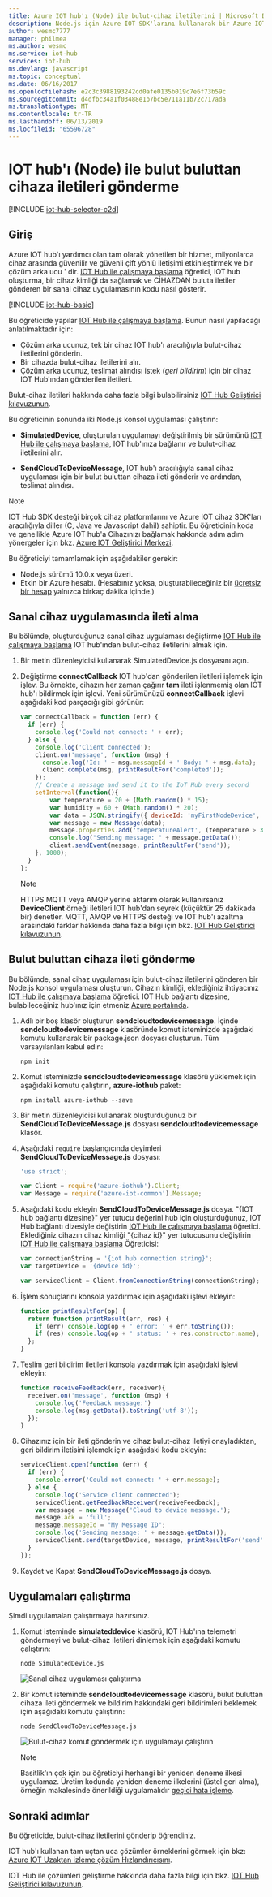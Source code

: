 ```yaml
---
title: Azure IOT hub'ı (Node) ile bulut-cihaz iletilerini | Microsoft Docs
description: Node.js için Azure IOT SDK'larını kullanarak bir Azure IOT hub'ından bir cihaza bulut-cihaz iletilerini göndermek nasıl. Bir sanal cihaz uygulamasının bulut-cihaz iletilerini ve bulut-cihaz iletilerini göndermek için bir arka uç uygulaması değiştirme değiştirin.
author: wesmc7777
manager: philmea
ms.author: wesmc
ms.service: iot-hub
services: iot-hub
ms.devlang: javascript
ms.topic: conceptual
ms.date: 06/16/2017
ms.openlocfilehash: e2c3c3988193242cd0afe0135b019c7e6f73b59c
ms.sourcegitcommit: d4dfbc34a1f03488e1b7bc5e711a11b72c717ada
ms.translationtype: MT
ms.contentlocale: tr-TR
ms.lasthandoff: 06/13/2019
ms.locfileid: "65596728"
---
```

# <a name="send-cloud-to-device-messages-with-iot-hub-node"></a>IOT hub'ı (Node) ile bulut buluttan cihaza iletileri gönderme
[!INCLUDE [iot-hub-selector-c2d](../../includes/iot-hub-selector-c2d.md)]

## <a name="introduction"></a>Giriş
Azure IOT hub'ı yardımcı olan tam olarak yönetilen bir hizmet, milyonlarca cihaz arasında güvenilir ve güvenli çift yönlü iletişimi etkinleştirmek ve bir çözüm arka ucu ' dir. [IOT Hub ile çalışmaya başlama](quickstart-send-telemetry-node.md) öğretici, IOT hub oluşturma, bir cihaz kimliği da sağlamak ve CİHAZDAN buluta iletiler gönderen bir sanal cihaz uygulamasının kodu nasıl gösterir.

[!INCLUDE [iot-hub-basic](../../includes/iot-hub-basic-whole.md)]

Bu öğreticide yapılar [IOT Hub ile çalışmaya başlama](quickstart-send-telemetry-node.md). Bunun nasıl yapılacağı anlatılmaktadır için:

* Çözüm arka ucunuz, tek bir cihaz IOT hub'ı aracılığıyla bulut-cihaz iletilerini gönderin.
* Bir cihazda bulut-cihaz iletilerini alır.
* Çözüm arka ucunuz, teslimat alındısı istek (*geri bildirim*) için bir cihaz IOT Hub'ından gönderilen iletileri.

Bulut-cihaz iletileri hakkında daha fazla bilgi bulabilirsiniz [IOT Hub Geliştirici kılavuzunun](iot-hub-devguide-messaging.md).

Bu öğreticinin sonunda iki Node.js konsol uygulaması çalıştırın:

* **SimulatedDevice**, oluşturulan uygulamayı değiştirilmiş bir sürümünü [IOT Hub ile çalışmaya başlama](quickstart-send-telemetry-node.md), IOT hub'ınıza bağlanır ve bulut-cihaz iletilerini alır.

* **SendCloudToDeviceMessage**, IOT hub'ı aracılığıyla sanal cihaz uygulaması için bir bulut buluttan cihaza ileti gönderir ve ardından, teslimat alındısı.

> [!NOTE]
> IOT Hub SDK desteği birçok cihaz platformlarını ve Azure IOT cihaz SDK'ları aracılığıyla diller (C, Java ve Javascript dahil) sahiptir. Bu öğreticinin koda ve genellikle Azure IOT hub'a Cihazınızı bağlamak hakkında adım adım yönergeler için bkz. [Azure IOT Geliştirici Merkezi](https://azure.microsoft.com/develop/iot).
>

Bu öğreticiyi tamamlamak için aşağıdakiler gerekir:

* Node.js sürümü 10.0.x veya üzeri.
* Etkin bir Azure hesabı. (Hesabınız yoksa, oluşturabileceğiniz bir [ücretsiz bir hesap](https://azure.microsoft.com/pricing/free-trial) yalnızca birkaç dakika içinde.)

## <a name="receive-messages-in-the-simulated-device-app"></a>Sanal cihaz uygulamasında ileti alma

Bu bölümde, oluşturduğunuz sanal cihaz uygulaması değiştirme [IOT Hub ile çalışmaya başlama](quickstart-send-telemetry-node.md) IOT hub'ından bulut-cihaz iletilerini almak için.

1. Bir metin düzenleyicisi kullanarak SimulatedDevice.js dosyasını açın.

2. Değiştirme **connectCallback** IOT hub'dan gönderilen iletileri işlemek için işlev. Bu örnekte, cihazın her zaman çağırır **tam** ileti işlenmemiş olan IOT hub'ı bildirmek için işlevi. Yeni sürümünüzü **connectCallback** işlevi aşağıdaki kod parçacığı gibi görünür:
   
    ```javascript
    var connectCallback = function (err) {
      if (err) {
        console.log('Could not connect: ' + err);
      } else {
        console.log('Client connected');
        client.on('message', function (msg) {
          console.log('Id: ' + msg.messageId + ' Body: ' + msg.data);
          client.complete(msg, printResultFor('completed'));
        });
        // Create a message and send it to the IoT Hub every second
        setInterval(function(){
            var temperature = 20 + (Math.random() * 15);
            var humidity = 60 + (Math.random() * 20);
            var data = JSON.stringify({ deviceId: 'myFirstNodeDevice', temperature: temperature, humidity: humidity });
            var message = new Message(data);
            message.properties.add('temperatureAlert', (temperature > 30) ? 'true' : 'false');
            console.log("Sending message: " + message.getData());
            client.sendEvent(message, printResultFor('send'));
        }, 1000);
      }
    };
    ```
  
   > [!NOTE]
   > HTTPS MQTT veya AMQP yerine aktarım olarak kullanırsanız **DeviceClient** örneği iletileri IOT hub'dan seyrek (küçüktür 25 dakikada bir) denetler. MQTT, AMQP ve HTTPS desteği ve IOT hub'ı azaltma arasındaki farklar hakkında daha fazla bilgi için bkz. [IOT Hub Geliştirici kılavuzunun](iot-hub-devguide-messaging.md).
   >

## <a name="send-a-cloud-to-device-message"></a>Bulut buluttan cihaza ileti gönderme

Bu bölümde, sanal cihaz uygulaması için bulut-cihaz iletilerini gönderen bir Node.js konsol uygulaması oluşturun. Cihazın kimliği, eklediğiniz ihtiyacınız [IOT Hub ile çalışmaya başlama](quickstart-send-telemetry-node.md) öğretici. IOT Hub bağlantı dizesine, bulabileceğiniz hub'ınız için etmeniz [Azure portalında](https://portal.azure.com).

1. Adlı bir boş klasör oluşturun **sendcloudtodevicemessage**. İçinde **sendcloudtodevicemessage** klasöründe komut isteminizde aşağıdaki komutu kullanarak bir package.json dosyası oluşturun. Tüm varsayılanları kabul edin:

    ```shell
    npm init
    ```

2. Komut isteminizde **sendcloudtodevicemessage** klasörü yüklemek için aşağıdaki komutu çalıştırın, **azure-iothub** paket:
   
    ```shell
    npm install azure-iothub --save
    ```

3. Bir metin düzenleyicisi kullanarak oluşturduğunuz bir **SendCloudToDeviceMessage.js** dosyası **sendcloudtodevicemessage** klasör.

4. Aşağıdaki `require` başlangıcında deyimleri **SendCloudToDeviceMessage.js** dosyası:
   
    ```javascript
    'use strict';
   
    var Client = require('azure-iothub').Client;
    var Message = require('azure-iot-common').Message;
    ```

5. Aşağıdaki kodu ekleyin **SendCloudToDeviceMessage.js** dosya. "{IOT hub bağlantı dizesine}" yer tutucu değerini hub için oluşturduğunuz, IOT Hub bağlantı dizesiyle değiştirin [IOT Hub ile çalışmaya başlama](quickstart-send-telemetry-node.md) öğretici. Eklediğiniz cihazın cihaz kimliği "{cihaz id}" yer tutucusunu değiştirin [IOT Hub ile çalışmaya başlama](quickstart-send-telemetry-node.md) Öğreticisi:
   
    ```javascript
    var connectionString = '{iot hub connection string}';
    var targetDevice = '{device id}';

    var serviceClient = Client.fromConnectionString(connectionString);
    ```

6. İşlem sonuçlarını konsola yazdırmak için aşağıdaki işlevi ekleyin:
   
    ```javascript
    function printResultFor(op) {
      return function printResult(err, res) {
        if (err) console.log(op + ' error: ' + err.toString());
        if (res) console.log(op + ' status: ' + res.constructor.name);
      };
    }
    ```

7. Teslim geri bildirim iletileri konsola yazdırmak için aşağıdaki işlevi ekleyin:
   
    ```javascript
    function receiveFeedback(err, receiver){
      receiver.on('message', function (msg) {
        console.log('Feedback message:')
        console.log(msg.getData().toString('utf-8'));
      });
    }
    ```

8. Cihazınız için bir ileti gönderin ve cihaz bulut-cihaz iletiyi onayladıktan, geri bildirim iletisini işlemek için aşağıdaki kodu ekleyin:
   
    ```javascript
    serviceClient.open(function (err) {
      if (err) {
        console.error('Could not connect: ' + err.message);
      } else {
        console.log('Service client connected');
        serviceClient.getFeedbackReceiver(receiveFeedback);
        var message = new Message('Cloud to device message.');
        message.ack = 'full';
        message.messageId = "My Message ID";
        console.log('Sending message: ' + message.getData());
        serviceClient.send(targetDevice, message, printResultFor('send'));
      }
    });
    ```

9. Kaydet ve Kapat **SendCloudToDeviceMessage.js** dosya.

## <a name="run-the-applications"></a>Uygulamaları çalıştırma

Şimdi uygulamaları çalıştırmaya hazırsınız.

1. Komut isteminde **simulateddevice** klasörü, IOT Hub'ına telemetri göndermeyi ve bulut-cihaz iletileri dinlemek için aşağıdaki komutu çalıştırın:
   
    ```shell
    node SimulatedDevice.js 
    ```
   
    ![Sanal cihaz uygulaması çalıştırma](./media/iot-hub-node-node-c2d/receivec2d.png)

2. Bir komut isteminde **sendcloudtodevicemessage** klasörü, bulut buluttan cihaza ileti göndermek ve bildirim hakkındaki geri bildirimleri beklemek için aşağıdaki komutu çalıştırın:
   
    ```shell
    node SendCloudToDeviceMessage.js 
    ```
   
    ![Bulut-cihaz komut göndermek için uygulamayı çalıştırın](./media/iot-hub-node-node-c2d/sendc2d.png)
   
   > [!NOTE]
   > Basitlik'ın çok için bu öğreticiyi herhangi bir yeniden deneme ilkesi uygulamaz. Üretim kodunda yeniden deneme ilkelerini (üstel geri alma), örneğin makalesinde önerildiği uygulamalıdır [geçici hata işleme](/azure/architecture/best-practices/transient-faults).
   >

## <a name="next-steps"></a>Sonraki adımlar

Bu öğreticide, bulut-cihaz iletilerini gönderip öğrendiniz. 

IOT hub'ı kullanan tam uçtan uca çözümler örneklerini görmek için bkz: [Azure IOT Uzaktan izleme çözüm Hızlandırıcısını](https://azure.microsoft.com/documentation/suites/iot-suite/).

IOT Hub ile çözümleri geliştirme hakkında daha fazla bilgi için bkz. [IOT Hub Geliştirici kılavuzunun](iot-hub-devguide.md).
